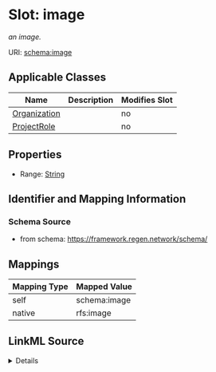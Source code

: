 

# Slot: image


_an image._





URI: [schema:image](http://schema.org/image)



<!-- no inheritance hierarchy -->





## Applicable Classes

| Name | Description | Modifies Slot |
| --- | --- | --- |
| [Organization](Organization.md) |  |  no  |
| [ProjectRole](ProjectRole.md) |  |  no  |







## Properties

* Range: [String](String.md)





## Identifier and Mapping Information







### Schema Source


* from schema: https://framework.regen.network/schema/




## Mappings

| Mapping Type | Mapped Value |
| ---  | ---  |
| self | schema:image |
| native | rfs:image |




## LinkML Source

<details>
```yaml
name: image
description: an image.
from_schema: https://framework.regen.network/schema/
rank: 1000
slot_uri: schema:image
alias: image
domain_of:
- ProjectRole
- Organization
range: string

```
</details>